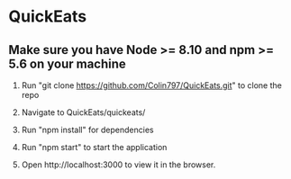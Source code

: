 # QuickEats

## Make sure you have Node >= 8.10 and npm >= 5.6 on your machine ##

1. Run "git clone https://github.com/Colin797/QuickEats.git" to clone the repo

2. Navigate to QuickEats/quickeats/

3. Run "npm install" for dependencies

4. Run "npm start" to start the application

5. Open http://localhost:3000 to view it in the browser.
